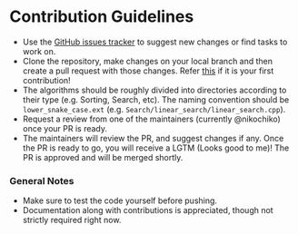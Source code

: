 # Contribution Guidelines

* Use the [GitHub issues tracker](https://github.com/nikochiko/cool-algos/issues) to suggest new changes or find tasks to work on.
* Clone the repository, make changes on your local branch and then create a pull request with those changes. Refer [this](https://opensource.com/article/19/7/create-pull-request-github) if it is your first contribution!
* The algorithms should be roughly divided into directories according to their type (e.g. Sorting, Search, etc). The naming convention should be `lower_snake_case.ext` (e.g. `Search/linear_search/linear_search.cpp`).
* Request a review from one of the maintainers (currently @nikochiko) once your PR is ready.
* The maintainers will review the PR, and suggest changes if any. Once the PR is ready to go, you will receive a LGTM (Looks good to me)! The PR is approved and will be merged shortly.

### General Notes

* Make sure to test the code yourself before pushing.
* Documentation along with contributions is appreciated, though not strictly required right now.
